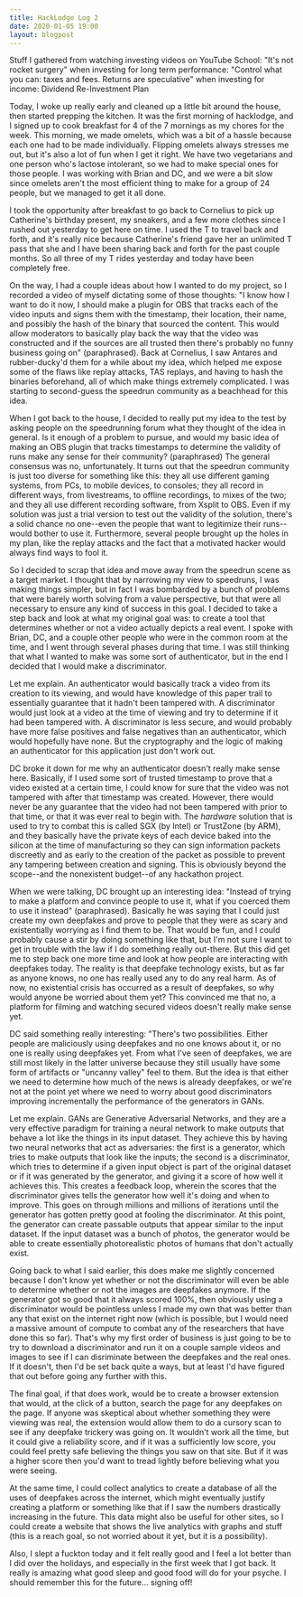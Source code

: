 ```yaml
---
title: HackLodge Log 2
date: 2020-01-05 19:00
layout: blogpost
---
```


Stuff I gathered from watching investing videos on YouTube School:
"It's not rocket surgery"
when investing for long term performance: "Control what you can: taxes and fees. Returns are speculative"
when investing for income: Dividend Re-Investment Plan

Today, I woke up really early and cleaned up a little bit around the house, then started prepping the kitchen. It was the first morning of hacklodge, and I signed up to cook breakfast for 4 of the 7 mornings as my chores for the week. This morning, we made omelets, which was a bit of a hassle because each one had to be made individually. Flipping omelets always stresses me out, but it's also a lot of fun when I get it right. We have two vegetarians and one person who's lactose intolerant, so we had to make special ones for those people. I was working with Brian and DC, and we were a bit slow since omelets aren't the most efficient thing to make for a group of 24 people, but we managed to get it all done.

I took the opportunity after breakfast to go back to Cornelius to pick up Catherine's birthday present, my sneakers, and a few more clothes since I rushed out yesterday to get here on time. I used the T to travel back and forth, and it's really nice because Catherine's friend gave her an unlimited T pass that she and I have been sharing back and forth for the past couple months. So all three of my T rides yesterday and today have been completely free.

On the way, I had a couple ideas about how I wanted to do my project, so I recorded a video of myself dictating some of those thoughts: "I know how I want to do it now, I should make a plugin for OBS that tracks each of the video inputs and signs them with the timestamp, their location, their name, and possibly the hash of the binary that sourced the content. This would allow moderators to basically play back the way that the video was constructed and if the sources are all trusted then there's probably no funny business going on" (paraphrased). Back at Cornelius, I saw Antares and rubber-ducky'd them for a while about my idea, which helped me expose some of the flaws like replay attacks, TAS replays, and having to hash the binaries beforehand, all of which make things extremely complicated. I was starting to second-guess the speedrun community as a beachhead for this idea.

When I got back to the house, I decided to really put my idea to the test by asking people on the speedrunning forum what they thought of the idea in general. Is it enough of a problem to pursue, and would my basic idea of making an OBS plugin that tracks timestamps to determine the validity of runs make any sense for their community? (paraphrased) The general consensus was no, unfortunately. It turns out that the speedrun community is just too diverse for something like this: they all use different gaming systems, from PCs, to mobile devices, to consoles; they all record in different ways, from livestreams, to offline recordings, to mixes of the two; and they all use different recording software, from Xsplit to OBS. Even if my solution was just a trial version to test out the validity of the solution, there's a solid chance no one--even the people that want to legitimize their runs--would bother to use it. Furthermore, several people brought up the holes in my plan, like the replay attacks and the fact that a motivated hacker would always find ways to fool it.

So I decided to scrap that idea and move away from the speedrun scene as a target market. I thought that by narrowing my view to speedruns, I was making things simpler, but in fact I was bombarded by a bunch of problems that were barely worth solving from a value perspective, but that were all necessary to ensure any kind of success in this goal. I decided to take a step back and look at what my original goal was: to create a tool that determines whether or not a video actually depicts a real event. I spoke with Brian, DC, and a couple other people who were in the common room at the time, and I went through several phases during that time. I was still thinking that what I wanted to make was some sort of authenticator, but in the end I decided that I would make a discriminator.

Let me explain. An authenticator would basically track a video from its creation to its viewing, and would have knowledge of this paper trail to essentially guarantee that it hadn't been tampered with. A discriminator would just look at a video at the time of viewing and try to determine if it had been tampered with. A discriminator is less secure, and would probably have more false positives and false negatives than an authenticator, which would hopefully have none. But the cryptography and the logic of making an authenticator for this application just don't work out.

DC broke it down for me why an authenticator doesn't really make sense here. Basically, if I used some sort of trusted timestamp to prove that a video existed at a certain time, I could know for sure that the video was not tampered with after that timestamp was created. However, there would never be any guarantee that the video had not been tampered with prior to that time, or that it was ever real to begin with. The _hardware_ solution that is used to try to combat this is called SGX (by Intel) or TrustZone (by ARM), and they basically have the private keys of each device baked into the silicon at the time of manufacturing so they can sign information packets discreetly and as early to the creation of the packet as possible to prevent any tampering between creation and signing. This is obviously beyond the scope--and the nonexistent budget--of any hackathon project.

When we were talking, DC brought up an interesting idea: "Instead of trying to make a platform and convince people to use it, what if you coerced them to use it instead" (paraphrased). Basically he was saying that I could just create my own deepfakes and prove to people that they were as scary and existentially worrying as I find them to be. That would be fun, and I could probably cause a stir by doing something like that, but I'm not sure I want to get in trouble with the law if I do something really out-there. But this did get me to step back one more time and look at how people are interacting with deepfakes today. The reality is that deepfake technology exists, but as far as anyone knows, no one has really used any to do any real harm. As of now, no existential crisis has occurred as a result of deepfakes, so why would anyone be worried about them yet? This convinced me that no, a platform for filming and watching secured videos doesn't really make sense yet.

DC said something really interesting: "There's two possibilities. Either people are maliciously using deepfakes and no one knows about it, or no one is really using deepfakes yet. From what I've seen of deepfakes, we are still most likely in the latter universe because they still usually have some form of artifacts or "uncanny valley" feel to them. But the idea is that either we need to determine how much of the news is already deepfakes, or we're not at the point yet where we need to worry about good discriminators improving incrementally the performance of the generators in GANs.

Let me explain. GANs are Generative Adversarial Networks, and they are a very effective paradigm for training a neural network to make outputs that behave a lot like the things in its input dataset. They achieve this by having two neural networks that act as adversaries: the first is a generator, which tries to make outputs that look like the inputs; the second is a discriminator, which tries to determine if a given input object is part of the original dataset or if it was generated by the generator, and giving it a score of how well it achieves this. This creates a feedback loop, wherein the scores that the discriminator gives tells the generator how well it's doing and when to improve. This goes on through millions and millions of iterations until the generator has gotten pretty good at fooling the discriminator. At this point, the generator can create passable outputs that appear similar to the input dataset. If the input dataset was a bunch of photos, the generator would be able to create essentially photorealistic photos of humans that don't actually exist.

Going back to what I said earlier, this does make me slightly concerned because I don't know yet whether or not the discriminator will even be able to determine whether or not the images are deepfakes anymore. If the generator got so good that it always scored 100%, then obviously using a discriminator would be pointless unless I made my own that was better than any that exist on the internet right now (which is possible, but I would need a massive amount of compute to combat any of the researchers that have done this so far). That's why my first order of business is just going to be to try to download a discriminator and run it on a couple sample videos and images to see if I can disriminate between the deepfakes and the real ones. If it doesn't, then I'd be set back quite a ways, but at least I'd have figured that out before going any further with this.

The final goal, if that does work, would be to create a browser extension that would, at the click of a button, search the page for any deepfakes on the page. If anyone was skeptical about whether something they were viewing was real, the extension would allow them to do a cursory scan to see if any deepfake trickery was going on. It wouldn't work all the time, but it could give a reliability score, and if it was a sufficiently low score, you could feel pretty safe believing the things you saw on that site. But if it was a higher score then you'd want to tread lightly before believing what you were seeing.

At the same time, I could collect analytics to create a database of all the uses of deepfakes across the internet, which might eventually justify creating a platform or something like that if I saw the numbers drastically increasing in the future. This data might also be useful for other sites, so I could create a website that shows the live analytics with graphs and stuff (this is a reach goal, so not worried about it yet, but it is a possibility).

Also, I slept a fuckton today and it felt really good and I feel a lot better than I did over the holidays, and especially in the first week that I got back. It really is amazing what good sleep and good food will do for your psyche. I should remember this for the future... signing off!
